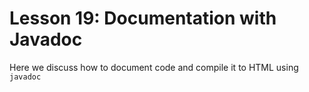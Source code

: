 # Lesson 19: Documentation with Javadoc

Here we discuss how to document code and compile it to HTML using `javadoc` 
